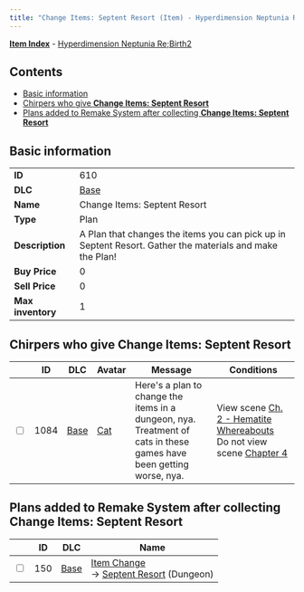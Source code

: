 ```yaml
---
title: "Change Items: Septent Resort (Item) - Hyperdimension Neptunia Re;Birth2"
---
```


[**Item Index**](/neptunia/rb2/item/index.html) - [Hyperdimension Neptunia Re;Birth2](/neptunia/rb2)

## Contents

- [Basic information](#basic-information)
- [Chirpers who give **Change Items: Septent Resort**](#chirpers-who-give-change-items-septent-resort)
- [Plans added to Remake System after collecting **Change Items: Septent Resort**](#plans-added-to-remake-system-after-collecting-change-items-septent-resort)

## Basic information

|   |   |
| -- | -- |
| **ID** | 610 |
| **DLC** | [Base](/neptunia/rb2/dlc/0-base.html) |
| **Name** | Change Items: Septent Resort |
| **Type** | Plan |
| **Description** | A Plan that changes the items you can pick up in Septent Resort. Gather the materials and make the Plan! |
| **Buy Price** | 0 |
| **Sell Price** | 0 |
| **Max inventory** | 1 |

## Chirpers who give **Change Items: Septent Resort**

|    | ID | DLC | Avatar | Message | Conditions |
| -- | -- | --- | ------ | ------- | ---------- |
| <input type="checkbox" id="rb2-chirper-event-0-1084" class="trackbox" /> | 1084 | [Base](/neptunia/rb2/dlc/0-base.html) | [Cat](/neptunia/rb2/avatar/0-51-cat.html) | Here's a plan to change the items in a dungeon, nya.<br />Treatment of cats in these games have been getting worse, nya. | View scene [Ch. 2 - Hematite Whereabouts](/neptunia/rb2/scene/0-118-ch-2-hematite-whereabouts.html)<br />Do not view scene [Chapter 4](/neptunia/rb2/scene/0-301-chapter-4.html) |

## Plans added to Remake System after collecting **Change Items: Septent Resort**

|    | ID | DLC | Name |
| -- | -- | --- | ---- |
| <input type="checkbox" id="rb2-remake-0-150" class="trackbox" /> | 150 | [Base](/neptunia/rb2/dlc/0-base.html) | [Item Change](/neptunia/rb2/remake/0-150-item-change.html)<br />→ [Septent Resort](/neptunia/rb2/dungeon/0-7-septent-resort.html) (Dungeon) |
